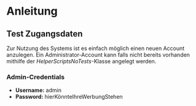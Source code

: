 # Anleitung

## Test Zugangsdaten
Zur Nutzung des Systems ist es einfach möglich einen neuen Account anzulegen.
Ein Administrator-Account kann falls nicht bereits vorhanden mithilfe der *HelperScriptsNoTests*-Klasse angelegt werden.
### Admin-Credentials 
- **Username:** admin
- **Password:** hierKönnteIhreWerbungStehen